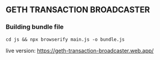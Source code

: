 ## GETH TRANSACTION BROADCASTER

### Building bundle file
```cd js && npx browserify main.js -o bundle.js```

live version: https://geth-transaction-broadcaster.web.app/
